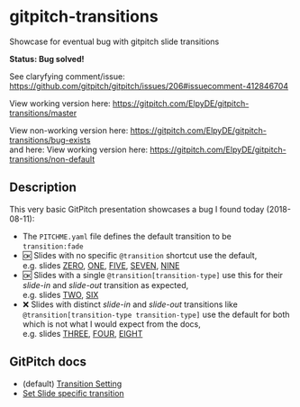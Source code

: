 # gitpitch-transitions
Showcase for eventual bug with gitpitch slide transitions

__Status: Bug solved!__

See claryfying comment/issue: https://github.com/gitpitch/gitpitch/issues/206#issuecomment-412846704

View working version here: https://gitpitch.com/ElpyDE/gitpitch-transitions/master

View non-working version here: https://gitpitch.com/ElpyDE/gitpitch-transitions/bug-exists  
and here: View working version here: https://gitpitch.com/ElpyDE/gitpitch-transitions/non-default

## Description

This very basic GitPitch presentation showcases a bug I found today (2018-08-11):

* The `PITCHME.yaml` file defines the default transition to be `transition:fade`
* :ok: Slides with no specific `@transition` shortcut use the default,  
  e.g. slides
  [ZERO](https://gitpitch.com/ElpyDE/gitpitch-transitions/master#/0),
  [ONE](https://gitpitch.com/ElpyDE/gitpitch-transitions/master#/1),
  [FIVE](https://gitpitch.com/ElpyDE/gitpitch-transitions/master#/5),
  [SEVEN](https://gitpitch.com/ElpyDE/gitpitch-transitions/master#/7),
  [NINE](https://gitpitch.com/ElpyDE/gitpitch-transitions/master#/9)
* :ok: Slides with a single `@transition[transition-type]` use this for their _slide-in_ and _slide-out_ transition as expected,  
  e.g. slides
  [TWO](https://gitpitch.com/ElpyDE/gitpitch-transitions/master#/2),
  [SIX](https://gitpitch.com/ElpyDE/gitpitch-transitions/master#/6)
* :x: Slides with distinct _slide-in_ and _slide-out_ transitions like `@transition[transition-type transition-type]` use the default for both which is not what I would expect from the docs,  
  e.g. slides
  [THREE](https://gitpitch.com/ElpyDE/gitpitch-transitions/master#/3),
  [FOUR](https://gitpitch.com/ElpyDE/gitpitch-transitions/master#/4),
  [EIGHT](https://gitpitch.com/ElpyDE/gitpitch-transitions/master#/8)

## GitPitch docs

* (default) [Transition Setting](https://gitpitch.com/docs/settings/transition)
* [Set Slide specific transition](https://gitpitch.com/docs/markdown-features/shortcuts#set-slide-specific-transition)
